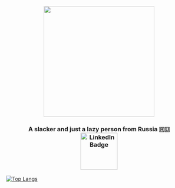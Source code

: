 <div id="header" align="center">
  <img src="https://sun9-31.userapi.com/impg/6ABsJ9pQtYewV10wizu5DY8Iku_DvSdEH3o7Uw/mnrOLTuKOaw.jpg?size=602x370&quality=96&sign=43431d3beedc5ac2413562637f8c5c2e&type=album" width="300" hight="600" />
</div>
<h3 align="center">A slacker and just a lazy person from Russia 🇷🇺
  <div id="badges">
  <a href="https://t.me/yuschkof">
    <img src="https://img.shields.io/badge/Telegram-blue?logo=telegram&logoColor=white" alt="LinkedIn Badge" align="center" width="100"/>
  </a>
</div>
</h3>


[![Top Langs](https://github-readme-stats.vercel.app/api/top-langs/?username=yuschkof&layout=compact)](https://github.com/yuschkof/github-readme-stats)
